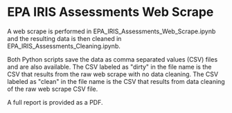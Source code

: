 # EPA IRIS Assessments Web Scrape

A web scrape is performed in EPA_IRIS_Assessments_Web_Scrape.ipynb and the resulting data is then cleaned in EPA_IRIS_Assessments_Cleaning.ipynb.

Both Python scripts save the data as comma separated values (CSV) files and are also available.
The CSV labeled as "dirty" in the file name is the CSV that results from the raw web scrape with no data cleaning.
The CSV labeled as "clean" in the file name is the CSV that results from data cleaning of the raw web scrape CSV file.

A full report is provided as a PDF.
